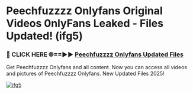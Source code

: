 # Peechfuzzzz Onlyfans Original Videos 0nlyFans Leaked - Files Updated! (ifg5)

<h3>🔴 CLICK HERE 🌐==►► <a href="https://tinyurl.com/2m67pmp6" rel="nofollow">Peechfuzzzz Onlyfans Updated Files</a></h3>

Get Peechfuzzzz Onlyfans and all content. Now you can access all videos and pictures of Peechfuzzzz Onlyfans. New Updated Files 2025!

[![ifg5](https://i.imgur.com/H4QAA4z.gif)](https://tinyurl.com/2m67pmp6)